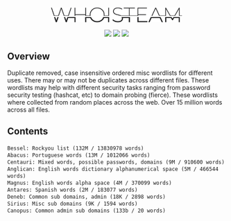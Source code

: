 <p align="center"><img width=60% src="https://github.com/whois-team/brand/blob/master/png/whoisteam_black.png"></p>

<p align="center"><a href="https://github.com/whois-team/wordlists/wordlists"><img src="https://img.shields.io/badge/wordlists-7-orange.svg"></a>  <a href="https://github.com/whois-team/wordlists/"><img src="https://img.shields.io/github/repo-size/whois-team/wordlists.svg?style=flat"></a>  <a href="https://unlicense.org/"><img src="https://img.shields.io/github/license/whois-team/wordlists.svg?style=flat"></a></p>

## Overview

Duplicate removed, case insensitive ordered misc wordlists for different uses. There may or may not be duplicates across different files.
These wordlists may help with different security tasks ranging from password security testing (hashcat, etc) to domain probing (fierce).
These wordlists where collected from random places across the web. Over 15 million words across all files.

## Contents

```
Bessel: Rockyou list (132M / 13830978 words)
Abacus: Portuguese words (13M / 1012066 words)
Centauri: Mixed words, possible passwords, domains (9M / 910600 words)
Anglican: English words dictionary alphanumerical space (5M / 466544 words)
Magnus: English words alpha space (4M / 370099 words)
Antares: Spanish words (2M / 183077 words)
Deneb: Common sub domains, admin (18K / 2898 words)
Sirius: Misc sub domains (9K / 1594 words)
Canopus: Common admin sub domains (133b / 20 words)
```
